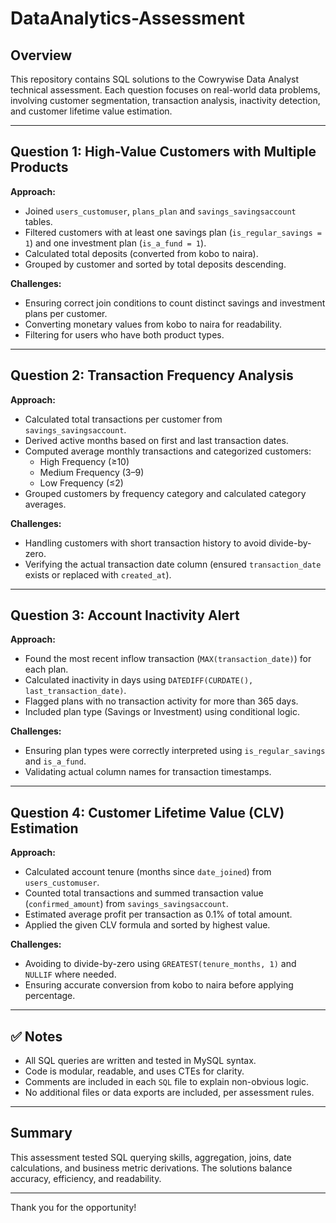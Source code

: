# DataAnalytics-Assessment

## Overview

This repository contains SQL solutions to the Cowrywise Data Analyst technical assessment. Each question focuses on real-world data problems, involving customer segmentation, transaction analysis, inactivity detection, and customer lifetime value estimation.

---

## Question 1: High-Value Customers with Multiple Products

**Approach:**

- Joined `users_customuser`, `plans_plan` and `savings_savingsaccount` tables.
- Filtered customers with at least one savings plan (`is_regular_savings = 1`) and one investment plan (`is_a_fund = 1`).
- Calculated total deposits (converted from kobo to naira).
- Grouped by customer and sorted by total deposits descending.

**Challenges:**

- Ensuring correct join conditions to count distinct savings and investment plans per customer.
- Converting monetary values from kobo to naira for readability.
- Filtering for users who have both product types.

---

## Question 2: Transaction Frequency Analysis

**Approach:**

- Calculated total transactions per customer from `savings_savingsaccount`.
- Derived active months based on first and last transaction dates.
- Computed average monthly transactions and categorized customers:
  - High Frequency (≥10)
  - Medium Frequency (3–9)
  - Low Frequency (≤2)
- Grouped customers by frequency category and calculated category averages.

**Challenges:**

- Handling customers with short transaction history to avoid divide-by-zero.
- Verifying the actual transaction date column (ensured `transaction_date` exists or replaced with `created_at`).

---

## Question 3: Account Inactivity Alert

**Approach:**

- Found the most recent inflow transaction (`MAX(transaction_date)`) for each plan.
- Calculated inactivity in days using `DATEDIFF(CURDATE(), last_transaction_date)`.
- Flagged plans with no transaction activity for more than 365 days.
- Included plan type (Savings or Investment) using conditional logic.

**Challenges:**

- Ensuring plan types were correctly interpreted using `is_regular_savings` and `is_a_fund`.
- Validating actual column names for transaction timestamps.


---

## Question 4: Customer Lifetime Value (CLV) Estimation

**Approach:**

- Calculated account tenure (months since `date_joined`) from `users_customuser`.
- Counted total transactions and summed transaction value (`confirmed_amount`) from `savings_savingsaccount`.
- Estimated average profit per transaction as 0.1% of total amount.
- Applied the given CLV formula and sorted by highest value.

**Challenges:**

- Avoiding to divide-by-zero using `GREATEST(tenure_months, 1)` and `NULLIF` where needed.
- Ensuring accurate conversion from kobo to naira before applying percentage.

---

## ✅ Notes

- All SQL queries are written and tested in MySQL syntax.
- Code is modular, readable, and uses CTEs for clarity.
- Comments are included in each `SQL` file to explain non-obvious logic.
- No additional files or data exports are included, per assessment rules.

---

## Summary

This assessment tested SQL querying skills, aggregation, joins, date calculations, and business metric derivations. The solutions balance accuracy, efficiency, and readability.

---

Thank you for the opportunity! 
